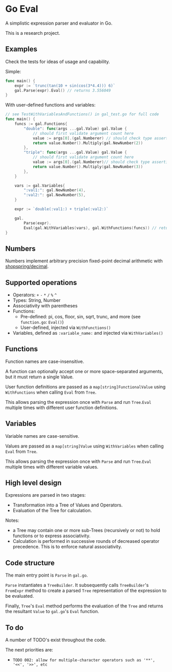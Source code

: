 # Go Eval

A simplistic expression parser and evaluator in Go.

This is a research project.

## Examples

Check the tests for ideas of usage and capability.

Simple:

```go
func main() {
    expr := `trunc(tan(10 + sin(cos(3*4.4))) 6)`
    gal.Parse(expr).Eval() // returns 3.556049
}
```

With user-defined functions and variables:

```go
// see TestWithVariablesAndFunctions() in gal_test.go for full code
func main() {
	funcs := gal.Functions{
		"double": func(args ...gal.Value) gal.Value {
			// should first validate argument count here
			value := args[0].(gal.Numberer) // should check type assertion is ok here
			return value.Number().Multiply(gal.NewNumber(2))
		},
		"triple": func(args ...gal.Value) gal.Value {
			// should first validate argument count here
			value := args[0].(gal.Numberer)// should check type assertion is ok here
			return value.Number().Multiply(gal.NewNumber(3))
		},
	}

	vars := gal.Variables{
		":val1:": gal.NewNumber(4),
		":val2:": gal.NewNumber(5),
	}

	expr := `double(:val1:) + triple(:val2:)`

	gal.
		Parse(expr).
		Eval(gal.WithVariables(vars), gal.WithFunctions(funcs)) // returns 23
}
```

## Numbers

Numbers implement arbitrary precision fixed-point decimal arithmetic with [shopspring/decimal](https://github.com/shopspring/decimal).

## Supported operations

* Operators: `+` `-` `*` `/` `%` `^`
* Types: String, Number
* Associativity with parentheses
* Functions:
    * Pre-defined: pi, cos, floor, sin, sqrt, trunc, and more (see `function.go`: `Eval()`)
    * User-defined, injected via `WithFunctions()`
* Variables, defined as `:variable_name:` and injected via `WithVariables()`

## Functions

Function names are case-insensitive.

A function can optionally accept one or more space-separated arguments, but it must return a single Value.

User function definitions are passed as a `map[string]FunctionalValue` using `WithFunctions` when calling `Eval` from `Tree`.

This allows parsing the expression once with `Parse` and run `Tree`.`Eval` multiple times with different user function definitions.

## Variables

Variable names are case-sensitive.

Values are passed as a `map[string]Value` using `WithVariables` when calling `Eval` from `Tree`.

This allows parsing the expression once with `Parse` and run `Tree`.`Eval` multiple times with different variable values.

## High level design

Expressions are parsed in two stages:

- Transformation into a Tree of Values and Operators.
- Evaluation of the Tree for calculation.

Notes:

- a Tree may contain one or more sub-Trees (recursively or not) to hold functions or to express associativity.
- Calculation is performed in successive rounds of decreased operator precedence. This is to enforce natural associativity.

## Code structure

The main entry point is `Parse` in `gal.go`.

`Parse` instantiates a `TreeBuilder`. It subsequently calls `TreeBuilder`'s `FromExpr` method to create a parsed `Tree` representation of the expression to be evaluated.

Finally, `Tree`'s `Eval` method performs the evaluation of the `Tree` and returns the resultant `Value` to `gal.go`'s `Eval` function.

## To do

A number of TODO's exist throughout the code.

The next priorities are:
- `TODO 002: allow for multiple-character operators such as '**', '<<', '>>', etc`
